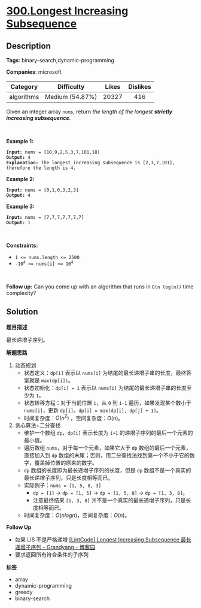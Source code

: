 # [300.Longest Increasing Subsequence](https://leetcode.com/problems/longest-increasing-subsequence/description/)

## Description

**Tags**: binary-search,dynamic-programming

**Companies**: microsoft

|  Category  |   Difficulty    | Likes | Dislikes |
| :--------: | :-------------: | :---: | :------: |
| algorithms | Medium (54.87%) | 20327 |   416    |

<p>Given an integer array <code>nums</code>, return <em>the length of the longest <strong>strictly increasing </strong></em><span data-keyword="subsequence-array"><em><strong>subsequence</strong></em></span>.</p>
<p>&nbsp;</p>
<p><strong class="example">Example 1:</strong></p>
<pre><code><strong>Input:</strong> nums = [10,9,2,5,3,7,101,18]
<strong>Output:</strong> 4
<strong>Explanation:</strong> The longest increasing subsequence is [2,3,7,101], therefore the length is 4.</code></pre>
<p><strong class="example">Example 2:</strong></p>
<pre><code><strong>Input:</strong> nums = [0,1,0,3,2,3]
<strong>Output:</strong> 4</code></pre>
<p><strong class="example">Example 3:</strong></p>
<pre><code><strong>Input:</strong> nums = [7,7,7,7,7,7,7]
<strong>Output:</strong> 1</code></pre>
<p>&nbsp;</p>
<p><strong>Constraints:</strong></p>
<ul>
  <li><code>1 &lt;= nums.length &lt;= 2500</code></li>
  <li><code>-10<sup>4</sup> &lt;= nums[i] &lt;= 10<sup>4</sup></code></li>
</ul>
<p>&nbsp;</p>
<p><b>Follow up:</b>&nbsp;Can you come up with an algorithm that runs in&nbsp;<code>O(n log(n))</code> time complexity?</p>

## Solution

**题目描述**

最长递增子序列。

**解题思路**

1. 动态规划
   - 状态定义：`dp[i]` 表示以 `nums[i]` 为结尾的最长递增子串的长度，最终答案就是 `max(dp[i])`。
   - 状态初始化：`dp[i] = 1` 表示以 `nums[i]` 为结尾的最长递增子串的长度至少为 `1`。
   - 状态转移方程：对于当前位置 `i`，从 `0` 到 `i-1` 遍历，如果发现某个数小于 `nums[i]`，更新 `dp[i]`。`dp[i] = max(dp[i], dp[j] + 1)`。
   - 时间复杂度：$O(n^2)$ ，空间复杂度：$O(n)$。
2. 贪心算法+二分查找
   - 维护一个数组 `dp`，`dp[i]` 表示长度为 `i+1` 的递增子序列的最后一个元素的最小值。
   - 遍历数组 `nums`，对于每一个元素，如果它大于 `dp` 数组的最后一个元素，直接加入到 `dp` 数组的末尾；否则，用二分查找法找到第一个不小于它的数字，覆盖掉位置的原来的数字。
   - `dp` 数组的长度即为最长递增子序列的长度，但是 `dp` 数组不是一个真实的最长递增子序列，只是长度相等而已。
   - 实际例子：`nums = [1, 5, 8, 3]`
     - `dp = [1]` -> `dp = [1, 5]` -> `dp = [1, 5, 8]` -> `dp = [1, 3, 8]`。
     - 注意最终结果 `[1, 3, 8]` 并不是一个真实的最长递增子序列，只是长度相等而已。
   - 时间复杂度：$O(nlogn)$，空间复杂度：$O(n)$。

**Follow Up**

- 如果 LIS 不是严格递增
[[LintCode] Longest Increasing Subsequence 最长递增子序列 - Grandyang - 博客园](https://www.cnblogs.com/grandyang/p/4891500.html)
- 要求返回所有符合条件的子序列

**标签**

- array
- dynamic-programming
- greedy
- binary-search
